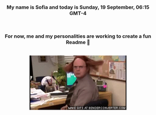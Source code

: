 


<div align="center">
<h3 >My name is Sofia and today is Sunday, 19 September, 06:15 GMT-4</h3><br>
<h3 >For now, me and my personalities are working to create a fun Readme 👋
</h3><br>
<img src='img/dwight.gif' alt='working...'/>
</div>
